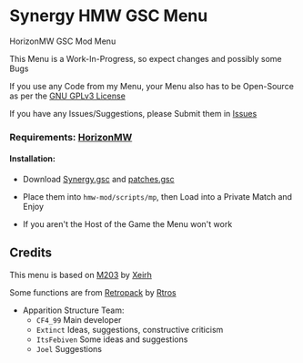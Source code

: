 # Synergy HMW GSC Menu

HorizonMW GSC Mod Menu

This Menu is a Work-In-Progress, so expect changes and possibly some Bugs

If you use any Code from my Menu, your Menu also has to be Open-Source as per the [GNU GPLv3 License](https://github.com/SyndiShanX/Synergy-HMW-GSC-Menu/blob/main/LICENSE.md)

If you have any Issues/Suggestions, please Submit them in [Issues](https://github.com/SyndiShanX/Synergy-HMW-GSC-Menu/issues)


### Requirements: [HorizonMW](https://horizonmw.org/)

#### Installation:
* Download [Synergy.gsc](https://syndishanx.github.io/Synergy-HMW-GSC-Menu/Synergy.gsc) and [patches.gsc](https://syndishanx.github.io/Synergy-HMW-GSC-Menu/patches.gsc)

* Place them into `hmw-mod/scripts/mp`, then Load into a Private Match and Enjoy

* If you aren't the Host of the Game the Menu won't work

## Credits

This menu is based on [M203](https://github.com/Xeirh/M203) by [Xeirh](https://github.com/Xeirh)

Some functions are from [Retropack](https://github.com/justinabellera/retro-pack) by [Rtros](https://github.com/justinabellera)

- Apparition Structure Team:
  * `CF4_99` Main developer
  * `Extinct` Ideas, suggestions, constructive criticism
  * `ItsFebiven` Some ideas and suggestions
  * `Joel` Suggestions
	
